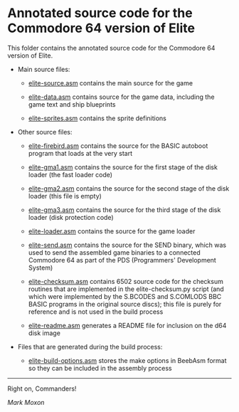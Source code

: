 # Annotated source code for the Commodore 64 version of Elite

This folder contains the annotated source code for the Commodore 64 version of Elite.

* Main source files:

  * [elite-source.asm](elite-source.asm) contains the main source for the game

  * [elite-data.asm](elite-data.asm) contains source for the game data, including the game text and ship blueprints

  * [elite-sprites.asm](elite-sprites.asm) contains the sprite definitions

* Other source files:

  * [elite-firebird.asm](elite-firebird.asm) contains the source for the BASIC autoboot program that loads at the very start

  * [elite-gma1.asm](elite-gma1.asm) contains the source for the first stage of the disk loader (the fast loader code)

  * [elite-gma2.asm](elite-gma2.asm) contains the source for the second stage of the disk loader (this file is empty)

  * [elite-gma3.asm](elite-gma3.asm) contains the source for the third stage of the disk loader (disk protection code)

  * [elite-loader.asm](elite-loader.asm) contains the source for the game loader

  * [elite-send.asm](elite-loader.asm) contains the source for the SEND binary, which was used to send the assembled game binaries to a connected Commodore 64 as part of the PDS (Programmers' Development System)

  * [elite-checksum.asm](elite-checksum.asm) contains 6502 source code for the checksum routines that are implemented in the elite-checksum.py script (and which were implemented by the S.BCODES and S.COMLODS BBC BASIC programs in the original source discs); this file is purely for reference and is not used in the build process

  * [elite-readme.asm](elite-readme.asm) generates a README file for inclusion on the d64 disk image

* Files that are generated during the build process:

  * [elite-build-options.asm](elite-build-options.asm) stores the make options in BeebAsm format so they can be included in the assembly process

---

Right on, Commanders!

_Mark Moxon_